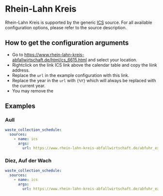 # Rhein-Lahn Kreis

Rhein-Lahn Kreis is supported by the generic [ICS](/doc/source/ics.md) source. For all available configuration options, please refer to the source description.


## How to get the configuration arguments

- Go to <https://www.rhein-lahn-kreis-abfallwirtschaft.de/html/cs_6615.html> and select your location.  
- Rightclick on the link ICS link above the calendar table and copy the liink address.
- Replace the `url` in the example configuration with this link.
- Replace the year in the `url` with `{%Y}` which will always be replaced with the current year.
- You may remove the 

## Examples

### Aull

```yaml
waste_collection_schedule:
  sources:
    - name: ics
      args:
        url: https://www.rhein-lahn-kreis-abfallwirtschaft.de/abfuhr_export.php?cs=6615&file=ics&gemeinde=3&strasse=&jahr={%Y}
```
### Diez, Auf der Wach

```yaml
waste_collection_schedule:
  sources:
    - name: ics
      args:
        url: https://www.rhein-lahn-kreis-abfallwirtschaft.de/abfuhr_export.php?cs=6615&file=ics&gemeinde=7&strasse=211&jahr={%Y}
```
